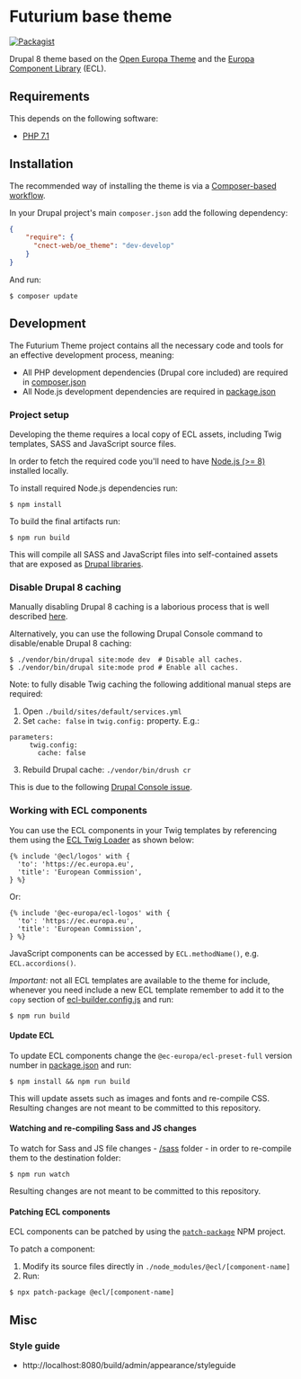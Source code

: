 # Futurium base theme

[![Packagist](https://img.shields.io/badge/Packagist-v1.0.0--alpha-orange.svg)](https://packagist.org/packages/cnect-web/oe_theme)

Drupal 8 theme based on the [Open Europa Theme](https://github.com/openeuropa/oe_theme) and the  [Europa Component Library][1] (ECL).

## Requirements

This depends on the following software:

* [PHP 7.1](http://php.net/)

## Installation

The recommended way of installing the theme is via a [Composer-based workflow][2].

In your Drupal project's main `composer.json` add the following dependency:

```json
{
    "require": {
      "cnect-web/oe_theme": "dev-develop"
    }
}
```

And run:

```
$ composer update
```

## Development

The Futurium Theme project contains all the necessary code and tools for an effective development process,
meaning:

- All PHP development dependencies (Drupal core included) are required in [composer.json](composer.json)
- All Node.js development dependencies are required in [package.json](package.json)


### Project setup

Developing the theme requires a local copy of ECL assets, including Twig templates, SASS and JavaScript source files.

In order to fetch the required code you'll need to have [Node.js (>= 8)](https://nodejs.org/en) installed locally.

To install required Node.js dependencies run:

```
$ npm install
```

To build the final artifacts run:

```
$ npm run build
```

This will compile all SASS and JavaScript files into self-contained assets that are exposed as [Drupal libraries][3].

### Disable Drupal 8 caching

Manually disabling Drupal 8 caching is a laborious process that is well described [here][4].

Alternatively, you can use the following Drupal Console command to disable/enable Drupal 8 caching:

```
$ ./vendor/bin/drupal site:mode dev  # Disable all caches.
$ ./vendor/bin/drupal site:mode prod # Enable all caches.
```

Note: to fully disable Twig caching the following additional manual steps are required:

1. Open `./build/sites/default/services.yml`
2. Set `cache: false` in `twig.config:` property. E.g.:
```
parameters:
     twig.config:
       cache: false
 ```
3. Rebuild Drupal cache: `./vendor/bin/drush cr`

This is due to the following [Drupal Console issue][5].

### Working with ECL components

You can use the ECL components in your Twig templates by referencing them using the [ECL Twig Loader][6]
as shown below:

```twig
{% include '@ecl/logos' with {
  'to': 'https://ec.europa.eu',
  'title': 'European Commission',
} %}
```

Or:

```twig
{% include '@ec-europa/ecl-logos' with {
  'to': 'https://ec.europa.eu',
  'title': 'European Commission',
} %}
```

JavaScript components can be accessed by `ECL.methodName()`, e.g. `ECL.accordions()`.

*Important:* not all ECL templates are available to the theme for include, whenever you need include a new ECL template
remember to add it to the `copy` section of [ecl-builder.config.js](ecl-builder.config.js) and run:

```
$ npm run build
```

#### Update ECL

To update ECL components change the `@ec-europa/ecl-preset-full` version number in [package.json](package.json) and run:

```
$ npm install && npm run build
```

This will update assets such as images and fonts and re-compile CSS. Resulting changes are not meant to be committed to
this repository.

#### Watching and re-compiling Sass and JS changes

To watch for Sass and JS file changes - [/sass](/sass) folder - in order to re-compile them to the destination folder:

```
$ npm run watch
```

Resulting changes are not meant to be committed to this repository.

#### Patching ECL components

ECL components can be patched by using the [`patch-package`][7] NPM project.

To patch a component:

1. Modify its source files directly in `./node_modules/@ecl/[component-name]`
2. Run:

```
$ npx patch-package @ecl/[component-name]
```

[1]: https://github.com/ec-europa/europa-component-library
[2]: https://www.drupal.org/docs/develop/using-composer/using-composer-to-manage-drupal-site-dependencies#managing-contributed
[3]: https://www.drupal.org/docs/8/theming-drupal-8/adding-stylesheets-css-and-javascript-js-to-a-drupal-8-theme
[4]: https://www.drupal.org/node/2598914
[5]: https://github.com/hechoendrupal/drupal-console/issues/3854
[6]: https://github.com/openeuropa/ecl-twig-loader
[7]: https://www.npmjs.com/package/patch-package


## Misc
### Style guide
- http://localhost:8080/build/admin/appearance/styleguide
